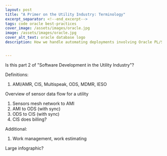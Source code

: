 ```yaml
---
layout: post
title: "A Primer on the Utility Industry: Terminology"
excerpt_separator: <!--end_excerpt-->
tags: code oracle best-practices
cover_image: /assets/images/oracle.jpg
image: /assets/images/oracle.jpg
cover_alt_text: oracle database logo
description: How we handle automating deployments involving Oracle PL/SQL procedures, packages, etc.


---
```


Is this part 2 of  "Software Development in the Utility Industry"?

Definitions:

1. AMI/AMR, CIS, Multispeak, ODS, MDMR, IESO



Overview of sensor data flow for a utility

1. Sensors mesh network to AMI
2. AMI to ODS (with sync)
3. ODS to CIS (with sync)
4. CIS does billing?



Additional:

1. Work management, work estimating



Large infographic?